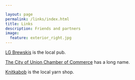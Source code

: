 ```yaml
---

layout: page
permalink: /links/index.html
title: Links
description: Friends and partners
image:
  feature: exterior_right.jpg
---
```


[LG Brewskis](https://www.facebook.com/pages/LG-Brewskis/202717269745877) is the local pub.

[The City of Union Chamber of Commerce](https://www.facebook.com/pages/City-of-Union-OR-Chamber-of-Commerce/199610620135779) has a long name.

[Knitkabob](http://www.knitkabob.com/) is the local yarn shop.
